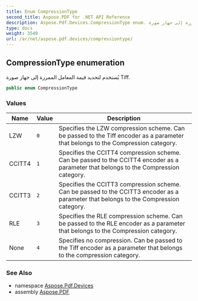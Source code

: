 ```yaml
---
title: Enum CompressionType
second_title: Aspose.PDF for .NET API Reference
description: Aspose.Pdf.Devices.CompressionType enum. يُستخدم لتحديد قيمة المعامل الممررة إلى جهاز صورة Tiff
type: docs
weight: 3540
url: /ar/net/aspose.pdf.devices/compressiontype/
---
```

## CompressionType enumeration

يُستخدم لتحديد قيمة المعامل الممررة إلى جهاز صورة Tiff.

```csharp
public enum CompressionType
```

### Values

| Name | Value | Description |
| --- | --- | --- |
| LZW | `0` | Specifies the LZW compression scheme. Can be passed to the Tiff encoder as a parameter that belongs to the Compression category. |
| CCITT4 | `1` | Specifies the CCITT4 compression scheme. Can be passed to the CCITT4 encoder as a parameter that belongs to the Compression category. |
| CCITT3 | `2` | Specifies the CCITT3 compression scheme. Can be passed to the CCITT3 encoder as a parameter that belongs to the Compression category. |
| RLE | `3` | Specifies the RLE compression scheme. Can be passed to the RLE encoder as a parameter that belongs to the Compression category. |
| None | `4` | Specifies no compression. Can be passed to the Tiff encoder as a parameter that belongs to the compression category. |

### See Also

* namespace [Aspose.Pdf.Devices](../../aspose.pdf.devices/)
* assembly [Aspose.PDF](../../)